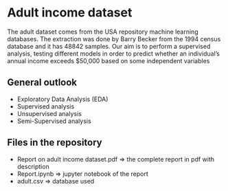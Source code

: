 # Adult income dataset
The adult dataset comes from the USA repository machine learning databases. The extraction was done by Barry Becker from the 1994 census database and it has 48842 samples. Our aim is to perform a supervised analysis, testing different models in order to predict whether an individual’s annual income exceeds $50,000 based on some independent variables

## General outlook
- Exploratory Data Analysis (EDA)
- Supervised analysis
- Unsupervised analysis
- Semi-Supervised analysis

## Files in the repository
- Report on adult income dataset.pdf => the complete report in pdf with description
- Report.ipynb => jupyter notebook of the report
- adult.csv => database used
